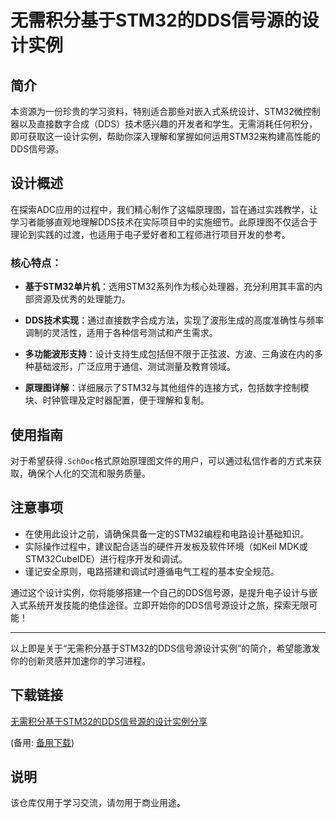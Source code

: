 # 无需积分基于STM32的DDS信号源的设计实例

## 简介

本资源为一份珍贵的学习资料，特别适合那些对嵌入式系统设计、STM32微控制器以及直接数字合成（DDS）技术感兴趣的开发者和学生。无需消耗任何积分，即可获取这一设计实例，帮助你深入理解和掌握如何运用STM32来构建高性能的DDS信号源。

## 设计概述

在探索ADC应用的过程中，我们精心制作了这幅原理图，旨在通过实践教学，让学习者能够直观地理解DDS技术在实际项目中的实施细节。此原理图不仅适合于理论到实践的过渡，也适用于电子爱好者和工程师进行项目开发的参考。

### 核心特点：

- **基于STM32单片机**：选用STM32系列作为核心处理器，充分利用其丰富的内部资源及优秀的处理能力。
  
- **DDS技术实现**：通过直接数字合成方法，实现了波形生成的高度准确性与频率调制的灵活性，适用于各种信号测试和产生需求。
  
- **多功能波形支持**：设计支持生成包括但不限于正弦波、方波、三角波在内的多种基础波形，广泛应用于通信、测试测量及教育领域。
  
- **原理图详解**：详细展示了STM32与其他组件的连接方式，包括数字控制模块、时钟管理及定时器配置，便于理解和复制。

## 使用指南

对于希望获得`.SchDoc`格式原始原理图文件的用户，可以通过私信作者的方式来获取，确保个人化的交流和服务质量。

## 注意事项

- 在使用此设计之前，请确保具备一定的STM32编程和电路设计基础知识。
- 实际操作过程中，建议配合适当的硬件开发板及软件环境（如Keil MDK或STM32CubeIDE）进行程序开发和调试。
- 谨记安全原则，电路搭建和调试时遵循电气工程的基本安全规范。

通过这个设计实例，你将能够搭建一个自己的DDS信号源，是提升电子设计与嵌入式系统开发技能的绝佳途径。立即开始你的DDS信号源设计之旅，探索无限可能！

---

以上即是关于“无需积分基于STM32的DDS信号源设计实例”的简介，希望能激发你的创新灵感并加速你的学习进程。

## 下载链接
[无需积分基于STM32的DDS信号源的设计实例分享](https://pan.quark.cn/s/cce959be82f5) 

(备用: [备用下载](https://pan.baidu.com/s/11VcVHRtUqI_JmDR2B7i5rw?pwd=1234))

## 说明

该仓库仅用于学习交流，请勿用于商业用途。
